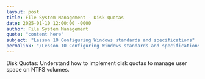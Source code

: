 ```yaml
---
layout: post
title: File System Management - Disk Quotas
date: 2025-01-10 12:00:00 -0000
author: File System Management
quote: "content here"
subject: "Lesson 10 Configuring Windows standards and specifications"
permalink: "/Lesson 10 Configuring Windows standards and specifications/File System Management/File System Management - Disk Quotas"
---
```


Disk Quotas: Understand how to implement disk quotas to manage user space on NTFS volumes.
